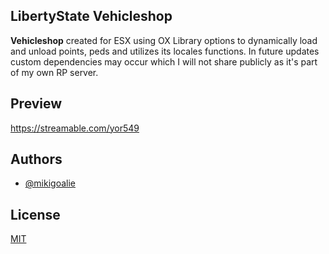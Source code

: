 
## LibertyState Vehicleshop
 
**Vehicleshop** created for ESX using OX Library options to dynamically load and unload points, peds and utilizes its locales functions. In future updates custom dependencies may occur which I will not share publicly as it's part of my own RP server.

## Preview

https://streamable.com/yor549

## Authors

- [@mikigoalie](https://www.github.com/mikigoalie)


## License

[MIT](https://choosealicense.com/licenses/mit/)

